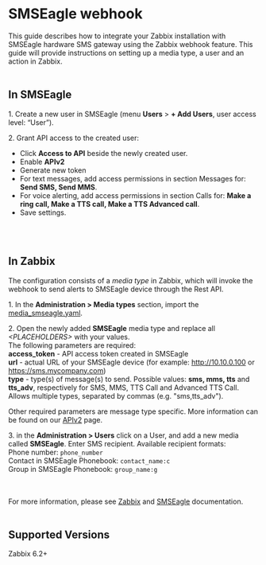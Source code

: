 # SMSEagle webhook 

This guide describes how to integrate your Zabbix installation with SMSEagle hardware SMS gateway using the Zabbix webhook feature. This guide will provide instructions on setting up a media type, a user and an action in Zabbix.
<br/><br/>
## In SMSEagle

1\. Create a new user in SMSEagle (menu **Users** > **+ Add Users**, user access level: “User”).

2\. Grant API access to the created user:

- Click **Access to API** beside the newly created user.
- Enable **APIv2**
- Generate new token
- For text messages, add access permissions in section Messages for: **Send SMS, Send MMS**.
- For voice alerting, add access permissions in section Calls for: **Make a ring call, Make a TTS call, Make a TTS Advanced call**.
- Save settings.

<br/><br/>
## In Zabbix

The configuration consists of a _media type_ in Zabbix, which will invoke the webhook to send alerts to SMSEagle device through the Rest API.


1\. In the **Administration > Media types** section, import the [media_smseagle.yaml](media_smseagle.yaml).


2\. Open the newly added **SMSEagle** media type and replace all *&lt;PLACEHOLDERS&gt;* with your values.<br>
The following parameters are required:<br>
**access_token** - API access token created in SMSEagle<br>
**url** - actual URL of your SMSEagle device (for example: http://10.10.0.100 or https://sms.mycompany.com)<br>
**type** - type(s) of message(s) to send. Possible values: **sms, mms, tts** and **tts_adv**, respectively for SMS, MMS, TTS Call and Advanced TTS Call.<br/>
Allows multiple types, separated by commas (e.g. "sms,tts_adv").

Other required parameters are message type specific. More information can be found on our [APIv2](https://www.smseagle.eu/docs/apiv2/) page.


3\. in the **Administration > Users** click on a User, and add a new media called **SMSEagle**. Enter SMS recipient. Available recipient formats:<br>
Phone number: <code>phone_number</code><br>
Contact in SMSEagle Phonebook: <code>contact_name:c</code><br>
Group in SMSEagle Phonebook: <code>group_name:g</code><br>


<br/><br/>
For more information, please see [Zabbix](https://www.zabbix.com/documentation/6.2/manual/config/notifications) and [SMSEagle](https://www.smseagle.eu/integration-plugins/zabbix-sms-integration/) documentation.
<br/><br/>
## Supported Versions

Zabbix 6.2+